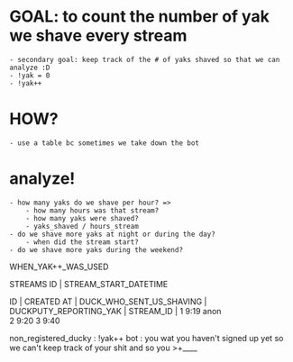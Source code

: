 # GOAL: to count the number of yak we shave every stream  
    - secondary goal: keep track of the # of yaks shaved so that we can analyze :D
    - !yak = 0 
    - !yak++

# HOW? 
    - use a table bc sometimes we take down the bot




# analyze! 
    - how many yaks do we shave per hour? => 
        - how many hours was that stream? 
        - how many yaks were shaved? 
        - yaks_shaved / hours_stream 
    - do we shave more yaks at night or during the day? 
        - when did the stream start? 
    - do we shave more yaks during the weekend? 


WHEN_YAK++_WAS_USED

STREAMS 
ID | STREAM_START_DATETIME

ID | CREATED AT | DUCK_WHO_SENT_US_SHAVING | DUCKPUTY_REPORTING_YAK | STREAM_ID | 
1       9:19        anon  
2       9:20 
3       9:40

non_registered_ducky : !yak++ 
bot : you wat you haven't signed up yet so we can't keep track of your shit and so you >+____


